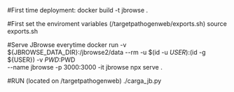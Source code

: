 #First time deployment:
docker build -t jbrowse .


#First set the enviroment variables (/targetpathogenweb/exports.sh)
source exports.sh

#Serve JBrowse everytime
docker run -v ${JBROWSE_DATA_DIR}:/jbrowse2/data --rm -u $(id -u ${USER}):$(id -g ${USER}) -v $PWD:$PWD \
    --name jbrowse -p 3000:3000 -it jbrowse npx serve .

#RUN (located on /targetpathogenweb)
./carga_jb.py  

